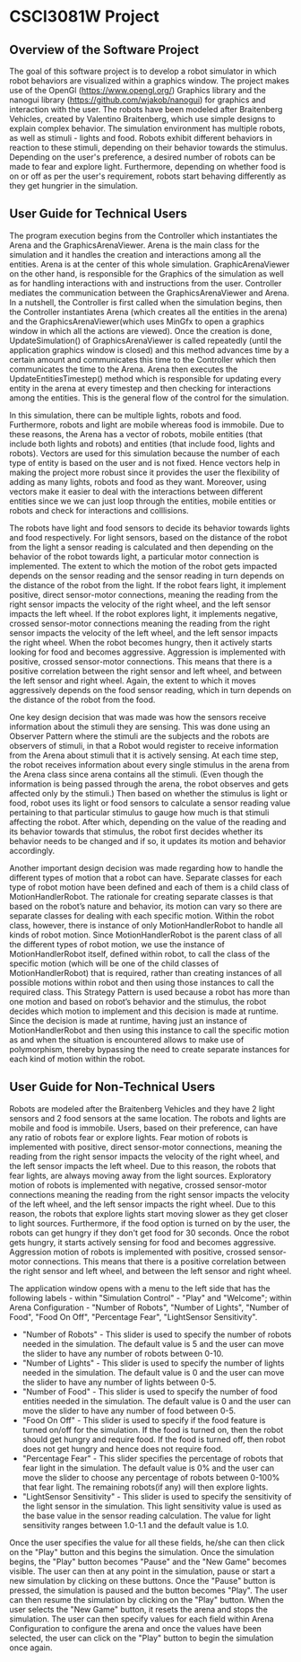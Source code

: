 # CSCI3081W Project

## Overview of the Software Project
The goal of this software project is to develop a robot simulator in which robot behaviors are visualized within a graphics window. The project makes use of the OpenGl (https://www.opengl.org/) Graphics library and the nanogui library (https://github.com/wjakob/nanogui) for graphics and interaction with the user. The robots have been modeled after Braitenberg Vehicles, created by Valentino Braitenberg, which use simple designs to explain complex behavior. The simulation environment has multiple robots, as well as stimuli - lights and food. Robots exhibit different behaviors in reaction to these stimuli, depending on their behavior towards the stimulus. Depending on the user's preference, a desired number of robots can be made to fear and explore light. Furthermore, depending on whether food is on or off as per the user's requirement, robots start behaving differently as they get hungrier in the simulation. 

## User Guide for Technical Users
The program execution begins from the Controller which instantiates the Arena and the GraphicsArenaViewer. Arena is the main class for the simulation and it handles the creation and interactions among all the entities. Arena is at the center of this whole simulation. GraphicArenaViewer on the other hand, is responsible for the Graphics of the simulation as well as for handling interactions with and instructions from the user. Controller mediates the communication between the GraphicsArenaViewer and Arena. In a nutshell, the Controller is first called when the simulation begins, then the Controller instantiates Arena (which creates all the entities in the arena) and the GraphicsArenaViewer(which uses MinGfx to open a graphics window in which all the actions are viewed). Once the creation is done, UpdateSimulation() of GraphicsArenaViewer is called repeatedly (until the application graphics window is closed) and this method advances time by a certain amount and communicates this time to the Controller which then communicates the time to the Arena. Arena then executes the UpdateEntitiesTimestep() method which is responsible for updating every entity in the arena at every timestep and then checking for interactions among the entities. This is the general flow of the control for the simulation. 


In this simulation, there can be multiple lights, robots and food. Furthermore, robots and light are mobile whereas food is immobile. Due to these reasons, the Arena has a vector of robots, mobile entities (that include both lights and robots) and entities (that include food, lights and robots). Vectors are used for this simulation because the number of each type of entity is based on the user and is not fixed. Hence vectors help in making the project more robust since it provides the user the flexibility of adding as many lights, robots and food as they want. Moreover, using vectors make it easier to deal with the interactions between different entities since we we can just loop through the entities, mobile entities or robots and check for interactions and colllisions. 

The robots have light and food sensors to decide its behavior towards lights and food respectively. For light sensors, based on the distance of the robot from the light a sensor reading is calculated and then depending on the behavior of the robot towards light, a particular motor connection is implemented. The extent to which the motion of the robot gets impacted depends on the sensor reading and the sensor reading in turn depends on the distance of the robot from the light. If the robot fears light, it implement positive, direct sensor-motor connections, meaning the reading from the right sensor impacts the velocity of the right wheel, and the left sensor impacts the left wheel. If the robot explores light, it implements negative, crossed sensor-motor connections meaning the reading from the right sensor impacts the velocity of the left wheel, and the left sensor impacts the right wheel. When the robot becomes hungry, then it actively starts looking for food and becomes aggressive.
Aggression is implemented with positive, crossed sensor-motor connections. This means that there is a positive correlation between the right sensor and left wheel, and between the left sensor and right wheel. Again, the extent to which it moves aggressively depends on the food sensor reading, which in turn depends on the distance of the robot from the food. 

One key design decision that was made was how the sensors receive information about the stimuli they are sensing. This was done using an Observer Pattern where the stimuli are the subjects and the robots are observers of stimuli, in that a Robot would register to receive information from the Arena about stimuli that it is actively sensing. At each time step, the robot receives information about every single stimulus in the arena from the Arena class since arena contains all the stimuli. (Even though the information is being passed through the arena, the robot observes and gets affected only by the stimuli.) Then based on whether the stimulus is light or food, robot uses its light or food sensors to calculate a sensor reading value pertaining to that particular stimulus to gauge how much is that stimuli affecting the robot. After which, depending on the value of the reading and its behavior towards that stimulus, the robot first decides whether its behavior needs to be changed and if so, it updates its motion and behavior accordingly.

Another important design decision was made regarding how to handle the different types of motion that a robot can have. 
Separate classes for each type of robot motion have been defined and each of them is a child class of MotionHandlerRobot. The rationale for creating separate classes is that based on the robot’s nature and behavior, its motion can vary so there are separate classes for dealing with each specific motion. Within the robot class, however, there is instance of only MotionHandlerRobot to handle all kinds of robot motion. Since MotionHandlerRobot is the parent class of all the different types of robot motion, we use the instance of MotionHandlerRobot itself, defined within robot, to call the class of the specific motion (which will be one of the child classes of MotionHandlerRobot) that is required, rather than creating instances of all possible motions within robot and then using those instances to call the required class. This Strategy Pattern is used because a robot has more than one motion and based on robot’s behavior and the stimulus, the robot decides which motion to implement and this decision is made at runtime. Since the decision is made at runtime, having just an instance of MotionHandlerRobot and then using this instance to call the specific motion as and when the situation is encountered allows to make use of polymorphism, thereby bypassing the need to create separate instances for each kind of motion within the robot.


## User Guide for Non-Technical Users

Robots are modeled after the Braitenberg Vehicles and they have 2 light sensors and 2 food sensors at the same location. The robots and lights are mobile and food is immobile. Users, based on their preference, can have any ratio of robots fear or explore lights. Fear motion of robots is implemented with positive, direct sensor-motor connections, meaning the reading from the right sensor impacts the velocity of the right wheel, and the left sensor impacts the left wheel. Due to this reason, the robots that fear lights, are always moving away from the light sources. Exploratory motion of robots is implemented with negative, crossed sensor-motor connections meaning the reading from the right sensor impacts the velocity of the left wheel, and the left sensor impacts the right wheel. Due to this reason, the robots that explore lights start moving slower as they get closer to light sources. Furthermore, if the food option is turned on by the user, the robots can get hungry if they don't get food for 30 seconds. Once the robot gets hungry, it starts actively sensing for food and becomes aggressive. Aggression motion of robots is implemented with positive, crossed sensor-motor connections. This means that there is a positive correlation between the right sensor and left wheel, and between the left sensor and right wheel.

The application window opens with a menu to the left side that has the following labels - within "Simulation Control" - "Play" and "Welcome"; within Arena Configuration -  "Number of Robots", "Number of Lights", "Number of Food", "Food On Off", "Percentage Fear", "LightSensor Sensitivity". 
- "Number of Robots" - This slider is used to specify the number of robots needed in the simulation. The default value is 5 and the user can move the slider to have any number of robots between 0-10. 
- "Number of Lights" - This slider is used to specify the number of lights needed in the simulation. The default value is 0 and the user can move the slider to have any number of lights between 0-5. 
- "Number of Food" - This slider is used to specify the number of food entities needed in the simulation. The default value is 0 and the user can move the slider to have any number of food between 0-5. 
- "Food On Off" - This slider is used to specify if the food feature is turned on/off for the simulation. If the food is turned on, then the robot should get hungry and require food. If the food is turned off, then robot does not get hungry and hence does not require food. 
- "Percentage Fear" - This slider specifies the percentage of robots that fear light in the simulation.  The default value is 0% and the user can move the slider to choose any percentage of robots between 0-100% that fear light. The remaining robots(if any) will then explore lights. 
- "LightSensor Sensitivity" - This slider is used to specify the sensitivity of the light sensor in the simulation. This light sensitivity value is used as the base value in the sensor reading calculation. The value for light sensitivity ranges between 1.0-1.1 and the default value is 1.0. 

Once the user specifies the value for all these fields, he/she can then click on the "Play" button and this begins the simulation. Once the simulation begins, the "Play" button becomes "Pause"  and the "New Game" becomes visible. The user can then at any point in the simulation, pause or start a new simulation by clicking on these buttons. Once the "Pause" button is pressed, the simulation is paused and the button becomes "Play". The user can then resume the simulation by clicking on the "Play" button. When the user selects the "New Game" button, it resets the arena and stops the simulation. The user can then specify values for each field within Arena Configuration to configure the arena and once the values have been selected, the user can click on the "Play" button to begin the simulation once again. 






